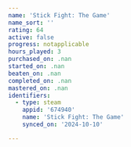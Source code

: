 ```yaml
---
name: 'Stick Fight: The Game'
name_sort: ''
rating: 64
active: false
progress: notapplicable
hours_played: 3
purchased_on: .nan
started_on: .nan
beaten_on: .nan
completed_on: .nan
mastered_on: .nan
identifiers:
  - type: steam
    appid: '674940'
    name: 'Stick Fight: The Game'
    synced_on: '2024-10-10'

---
```

